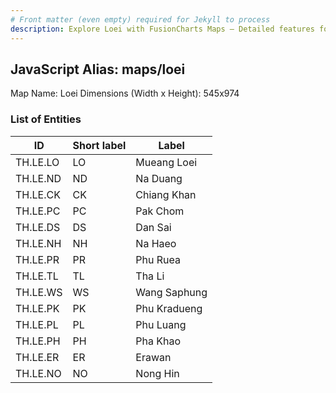 ```yaml
---
# Front matter (even empty) required for Jekyll to process
description: Explore Loei with FusionCharts Maps – Detailed features for seamless integration. Try now & enhance your data visualization today! 
---
```


## JavaScript Alias: maps/loei

Map Name: Loei
Dimensions (Width x Height): 545x974

### List of Entities

| ID       | Short label | Label        |
| -------- | ----------- | ------------ |
| TH.LE.LO | LO          | Mueang Loei  |
| TH.LE.ND | ND          | Na Duang     |
| TH.LE.CK | CK          | Chiang Khan  |
| TH.LE.PC | PC          | Pak Chom     |
| TH.LE.DS | DS          | Dan Sai      |
| TH.LE.NH | NH          | Na Haeo      |
| TH.LE.PR | PR          | Phu Ruea     |
| TH.LE.TL | TL          | Tha Li       |
| TH.LE.WS | WS          | Wang Saphung |
| TH.LE.PK | PK          | Phu Kradueng |
| TH.LE.PL | PL          | Phu Luang    |
| TH.LE.PH | PH          | Pha Khao     |
| TH.LE.ER | ER          | Erawan       |
| TH.LE.NO | NO          | Nong Hin     |
